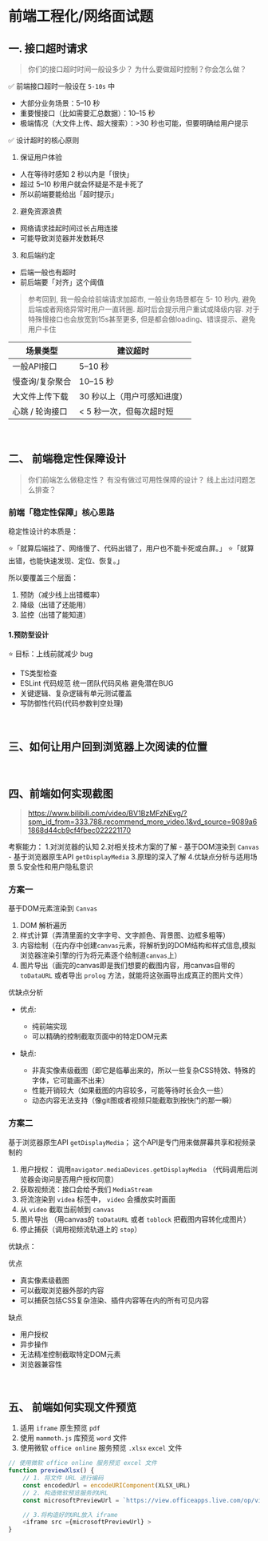 # 前端工程化/网络面试题

## 一. 接口超时请求

> 你们的接口超时时间一般设多少？
> 为什么要做超时控制？你会怎么做？

✅ 前端接口超时一般设在 `5-10s` 中

- 大部分业务场景：5–10 秒
- 重要慢接口（比如需要汇总数据）：10–15 秒
- 极端情况（大文件上传、超大搜索）：>30 秒也可能，但要明确给用户提示

✅ 设计超时的核心原则

1. 保证用户体验

- 人在等待时感知 2 秒以内是「很快」
- 超过 5–10 秒用户就会怀疑是不是卡死了
- 所以前端要能给出「超时提示」

2. 避免资源浪费

- 网络请求挂起时间过长占用连接
- 可能导致浏览器并发数耗尽

3. 和后端约定

- 后端一般也有超时
- 前后端要「对齐」这个阈值

> 参考回到, 我一般会给前端请求加超市, 一般业务场景都在 5- 10 秒内, 避免后端或者网络异常时用户一直转圈. 超时后会提示用户重试或降级内容. 对于特殊慢接口也会放宽到15s甚至更多, 但是都会做loading、错误提示、避免用户卡住


| 场景类型      | 建议超时            |
| --------- | --------------- |
| 一般API接口   | 5–10 秒          |
| 慢查询/复杂聚合  | 10–15 秒         |
| 大文件上传下载   | 30 秒以上（用户可感知进度） |
| 心跳 / 轮询接口 | < 5 秒一次，但每次超时短  |


<br />

## 二、 前端稳定性保障设计

> 你们前端怎么做稳定性？
> 有没有做过可用性保障的设计？
> 线上出过问题怎么排查？


### 前端「稳定性保障」核心思路

稳定性设计的本质是：

⭐「就算后端挂了、网络慢了、代码出错了，用户也不能卡死或白屏。」
⭐「就算出错，也能快速发现、定位、恢复。」

所以要覆盖三个层面：

1. 预防（减少线上出错概率）
2. 降级（出错了还能用）
3. 监控（出错了能知道）


#### 1.预防型设计

⭐ 目标：上线前就减少 bug

- TS类型检查
- ESLint 代码规范 统一团队代码风格 避免潜在BUG
- 关键逻辑、复杂逻辑有单元测试覆盖
- 写防御性代码(代码参数判空处理)

<br />

## 三、如何让用户回到浏览器上次阅读的位置


<br />

## 四、前端如何实现截图

> https://www.bilibili.com/video/BV1BzMFzNEvg/?spm_id_from=333.788.recommend_more_video.1&vd_source=9089a61868d44cb9cf4fbec022221170

考察能力：
1.对浏览器的认知
2.对相关技术方案的了解
    - 基于DOM渲染到 `Canvas`
    - 基于浏览器原生API `getDisplayMedia`
3.原理的深入了解
4.优缺点分析与适用场景
5.安全性和用户隐私意识


### 方案一

基于DOM元素渲染到 `Canvas`

1. DOM 解析遍历
2. 样式计算（弄清里面的文字字号、文字颜色、背景图、边框多粗等）
3. 内容绘制（在内存中创建`canvas`元素，将解析到的DOM结构和样式信息,模拟浏览器渲染引擎的行为将元素逐个绘制道`canvas`上）
5. 图片导出（画完的canvas即是我们想要的截图内容，用canvas自带的 `toDataURL` 或者导出 `prolog` 方法，就能将这张画导出成真正的图片文件）

优缺点分析

- 优点:
    - 纯前端实现
    - 可以精确的控制截取页面中的特定DOM元素

- 缺点:
    - 非真实像素级截图（即它是临摹出来的，所以一些复杂CSS特效、特殊的字体，它可能画不出来）
    - 性能开销较大（如果截图的内容较多，可能等待时长会久一些）
    - 动态内容无法支持（像git图或者视频只能截取到按快门的那一瞬）



### 方案二

基于浏览器原生API `getDisplayMedia`； 这个API是专门用来做屏幕共享和视频录制的

1. 用户授权： 调用`navigator.mediaDevices.getDisplayMedia` （代码调用后浏览器会询问是否用户授权同意）
2. 获取视频流：接口会给予我们 `MediaStream` 
3. 将流渲染到 `videa` 标签中， `video` 会播放实时画面
4. 从 `video` 截取当前帧到 `canvas`
5. 图片导出 （用canvas的 `toDataURL` 或者 `toblock` 把截图内容转化成图片）
6. 停止捕获（调用视频流轨道上的 `stop`）

优缺点：

优点
- 真实像素级截图
- 可以截取浏览器外部的内容
- 可以捕获包括CSS复杂渲染、插件内容等在内的所有可见内容

缺点
- 用户授权
- 异步操作
- 无法精准控制截取特定DOM元素
- 浏览器兼容性


<br />


## 五、 前端如何实现文件预览

1. 适用 `iframe` 原生预览 `pdf`
2. 使用 `mammoth.js` 库预览 `word` 文件
3. 使用微软 `office online` 服务预览 `.xlsx` `excel` 文件


```ts
// 使用微软 office online 服务预览 excel 文件
function previewXlsx() {
    // 1. 将文件 URL 进行编码
    const encodedUrl = encodeURIComponent(XLSX_URL)
    // 2. 构造微软预览服务的URL
    const microsoftPreviewUrl = `https://view.officeapps.live.com/op/view.aspx?src=${encodedUrl}`

    // 3.将构造好的URL放入 iframe
    <iframe src ={microsoftPreviewUrl} >
}
```

<br />



